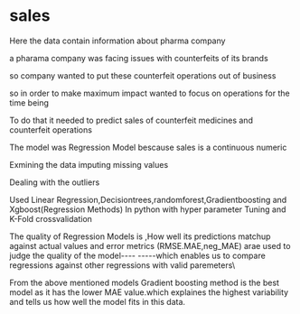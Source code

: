 # sales

Here the data contain information about pharma company

a pharama company was facing issues with counterfeits of its brands

so company wanted to put these counterfeit operations out of business

so in order to make maximum impact wanted to focus on operations for the time being

To do that it needed to predict sales of counterfeit medicines and counterfeit operations

The model was Regression Model bescause sales is a continuous numeric 

Exmining the data imputing missing values

Dealing with the outliers 

Used Linear Regression,Decisiontrees,randomforest,Gradientboosting and Xgboost(Regression Methods) In python with hyper parameter Tuning and K-Fold crossvalidation 

The quality of Regression Models is ,How well its predictions matchup against actual values and error metrics (RMSE.MAE,neg_MAE) arae used to judge the quality of the model----
-----which enables us to compare regressions against other regressions with valid paremeters\

From the above mentioned models Gradient boosting method is the best model as it has the lower MAE value.which explaines the highest variability and tells us how well the model fits in this data.
